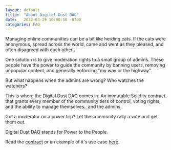 ```yaml
---
layout: default
title:  "About Digital Dust DAO"
date:   2022-03-29 10:00:50 -0700
categories: FAQ
---
```


Managing online communities can be a bit like herding cats.  If the cats were anonymous, spread across the world, came and went as they pleased, and often disagreed with each other..

One solution is to give moderation rights to a small group of admins.  These people have the power to guide the community by banning users, removing unpopular content, and generally enforcing "my way or the highway".

But what happens when the admins are wrong?  Who watches the watchers?

This is where the Digital Dust DAO comes in.  An immutable Solidity contract that grants every member of the community tiers of control, voting rights, and the ability to manage themselves.. and the admins.

Got a moderator on a power trip?  Let the community rally a vote and get them out.

Digital Dust DAO stands for Power to the People.

Read the [contract](https://github.com/DigitalDustDAO/solidity.contracts/blob/main/contracts/DigitalDustDAO/DigitalDustDAO.sol) or an example of it's use case [here](https://github.com/DigitalDustDAO/solidity.contracts/blob/main/contracts/SocialTokenManager/SocialTokenManager.sol#L25).